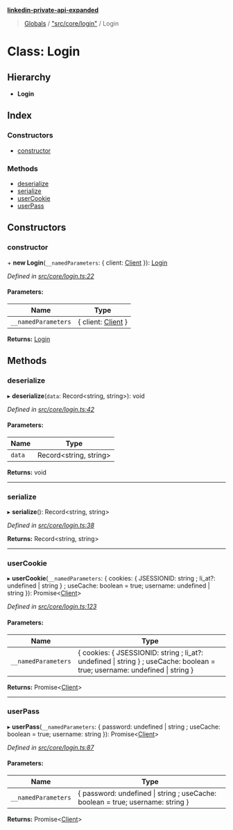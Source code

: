 **[linkedin-private-api-expanded](../README.md)**

> [Globals](../globals.md) / ["src/core/login"](../modules/_src_core_login_.md) / Login

# Class: Login

## Hierarchy

* **Login**

## Index

### Constructors

* [constructor](_src_core_login_.login.md#constructor)

### Methods

* [deserialize](_src_core_login_.login.md#deserialize)
* [serialize](_src_core_login_.login.md#serialize)
* [userCookie](_src_core_login_.login.md#usercookie)
* [userPass](_src_core_login_.login.md#userpass)

## Constructors

### constructor

\+ **new Login**(`__namedParameters`: { client: [Client](_src_core_client_.client.md)  }): [Login](_src_core_login_.login.md)

*Defined in [src/core/login.ts:22](https://github.com/khanhtranngoccva/linkedin-private-api/blob/a93f067/src/core/login.ts#L22)*

#### Parameters:

Name | Type |
------ | ------ |
`__namedParameters` | { client: [Client](_src_core_client_.client.md)  } |

**Returns:** [Login](_src_core_login_.login.md)

## Methods

### deserialize

▸ **deserialize**(`data`: Record<string, string\>): void

*Defined in [src/core/login.ts:42](https://github.com/khanhtranngoccva/linkedin-private-api/blob/a93f067/src/core/login.ts#L42)*

#### Parameters:

Name | Type |
------ | ------ |
`data` | Record<string, string\> |

**Returns:** void

___

### serialize

▸ **serialize**(): Record<string, string\>

*Defined in [src/core/login.ts:38](https://github.com/khanhtranngoccva/linkedin-private-api/blob/a93f067/src/core/login.ts#L38)*

**Returns:** Record<string, string\>

___

### userCookie

▸ **userCookie**(`__namedParameters`: { cookies: { JSESSIONID: string ; li_at?: undefined \| string  } ; useCache: boolean = true; username: undefined \| string  }): Promise<[Client](_src_core_client_.client.md)\>

*Defined in [src/core/login.ts:123](https://github.com/khanhtranngoccva/linkedin-private-api/blob/a93f067/src/core/login.ts#L123)*

#### Parameters:

Name | Type |
------ | ------ |
`__namedParameters` | { cookies: { JSESSIONID: string ; li_at?: undefined \| string  } ; useCache: boolean = true; username: undefined \| string  } |

**Returns:** Promise<[Client](_src_core_client_.client.md)\>

___

### userPass

▸ **userPass**(`__namedParameters`: { password: undefined \| string ; useCache: boolean = true; username: string  }): Promise<[Client](_src_core_client_.client.md)\>

*Defined in [src/core/login.ts:87](https://github.com/khanhtranngoccva/linkedin-private-api/blob/a93f067/src/core/login.ts#L87)*

#### Parameters:

Name | Type |
------ | ------ |
`__namedParameters` | { password: undefined \| string ; useCache: boolean = true; username: string  } |

**Returns:** Promise<[Client](_src_core_client_.client.md)\>
